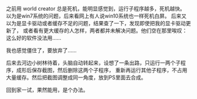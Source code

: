 之前用 world creator 总是死机，能明显感觉到，运行子程序越多，死机越快。
以为是win7系统的问题，后来看网上有人说win10系统也一样死机白屏。
后来又以为是显卡驱动或者缓存不足的问题，结果查了一下，发现即使把我的显卡驱动更新了，
或者看有更大缓存的人怎样，两者都并未解决问题。他们空在那里唉叹： 这么好的软件没法用……

我也感觉僵住了，要放弃了……

后来去河边小树林待着，头脑自动转起来，设想了一条出路，只运行一两个子程序，成形后保存截图，然后删除这两个子程序，
重新再运行其他子程序，不占用大量缓存。然后把截图调整成同一角度，放到PS里面去合成。

回到家一试，果然能用，是个办法。

